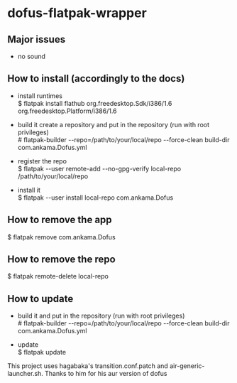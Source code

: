 # dofus-flatpak-wrapper  
## Major issues  
- no sound  

## How to install (accordingly to the docs)  
- install runtimes  
$ flatpak install flathub org.freedesktop.Sdk/i386/1.6 org.freedesktop.Platform/i386/1.6  
  
- build it create a repository and put in the repository (run with root privileges)  
\# flatpak-builder --repo=/path/to/your/local/repo --force-clean build-dir com.ankama.Dofus.yml  

- register the repo  
$ flatpak --user remote-add --no-gpg-verify local-repo /path/to/your/local/repo  
  
- install it  
$ flatpak --user install local-repo com.ankama.Dofus   
  
## How to remove the app  
$ flatpak remove com.ankama.Dofus

## How to remove the repo  
$ flatpak remote-delete local-repo  

## How to update
- build it and put in the repository (run with root privileges)  
\# flatpak-builder --repo=/path/to/your/local/repo --force-clean build-dir com.ankama.Dofus.yml  

- update  
$ flatpak update

This project uses hagabaka's transition.conf.patch and air-generic-launcher.sh.
Thanks to him for his aur version of dofus
